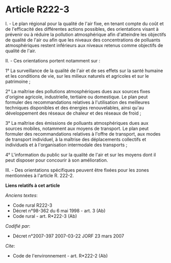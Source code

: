 # Article R222-3

I. - Le plan régional pour la qualité de l'air fixe, en tenant compte du coût et de l'efficacité des différentes actions
possibles, des orientations visant à prévenir ou à réduire la pollution atmosphérique afin d'atteindre les objectifs de
qualité de l'air ou afin que les niveaux des concentrations de polluants atmosphériques restent inférieurs aux niveaux
retenus comme objectifs de qualité de l'air.

II. - Ces orientations portent notamment sur :

1° La surveillance de la qualité de l'air et de ses effets sur la santé humaine et les conditions de vie, sur les milieux
naturels et agricoles et sur le patrimoine ;

2° La maîtrise des pollutions atmosphériques dues aux sources fixes d'origine agricole, industrielle, tertiaire ou
domestique. Le plan peut formuler des recommandations relatives à l'utilisation des meilleures techniques disponibles et des
énergies renouvelables, ainsi qu'au développement des réseaux de chaleur et des réseaux de froid ;

3° La maîtrise des émissions de polluants atmosphériques dues aux sources mobiles, notamment aux moyens de transport. Le plan
peut formuler des recommandations relatives à l'offre de transport, aux modes de transport individuel, à la maîtrise des
déplacements collectifs et individuels et à l'organisation intermodale des transports ;

4° L'information du public sur la qualité de l'air et sur les moyens dont il peut disposer pour concourir à son amélioration.

III. - Des orientations spécifiques peuvent être fixées pour les zones mentionnées à l'article R. 222-2.

**Liens relatifs à cet article**

_Anciens textes_:

  - Code rural R222-3
  - Décret n°98-362 du 6 mai 1998 - art. 3 (Ab)
  - Code rural - art. R*222-3 (Ab)

_Codifié par_:

  - Décret n°2007-397 2007-03-22 JORF 23 mars 2007

_Cite_:

  - Code de l'environnement - art. R*222-2 (Ab)
